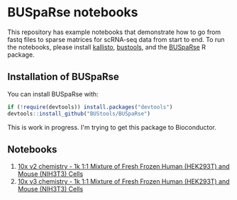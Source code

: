 # BUSpaRse notebooks

This repository has example notebooks that demonstrate how to go from fastq files to sparse matrices for scRNA-seq data from start to end. To run the notebooks, please install [kallisto](https://pachterlab.github.io/kallisto/starting), [bustools](https://github.com/BUStools/bustools), and the [BUSpaRse](https://github.com/BUStools/BUSpaRse) R package. 

## Installation of BUSpaRse
You can install BUSpaRse with:

``` r
if (!require(devtools)) install.packages("devtools")
devtools::install_github("BUStools/BUSpaRse")
```

This is work in progress. I'm trying to get this package to Bioconductor.

## Notebooks

1. [10x v2 chemistry - 1k 1:1 Mixture of Fresh Frozen Human (HEK293T) and Mouse (NIH3T3) Cells](https://bustools.github.io/BUS_notebooks_R/10xv2.html)
2. [10x v3 chemistry - 1k 1:1 Mixture of Fresh Frozen Human (HEK293T) and Mouse (NIH3T3) Cells](https://bustools.github.io/BUS_notebooks_R/10xv3.html)
